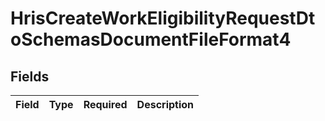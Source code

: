 # HrisCreateWorkEligibilityRequestDtoSchemasDocumentFileFormat4


## Fields

| Field       | Type        | Required    | Description |
| ----------- | ----------- | ----------- | ----------- |